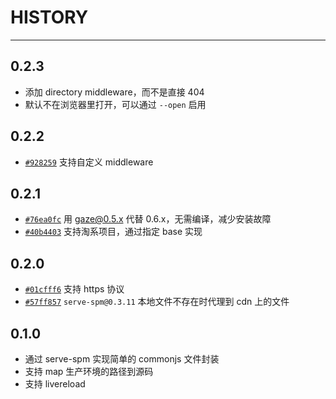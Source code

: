 # HISTORY

---

## 0.2.3

- 添加 directory middleware，而不是直接 404
- 默认不在浏览器里打开，可以通过 `--open` 启用

## 0.2.2

- [`#928259`](https://github.com/spmjs/spm-server/commit/928259) 支持自定义 middleware

## 0.2.1

- [`#76ea0fc`](https://github.com/spmjs/spm-server/commit/76ea0fc) 用 gaze@0.5.x 代替 0.6.x，无需编译，减少安装故障
- [`#40b4403`](https://github.com/spmjs/spm-server/commit/40b4403) 支持淘系项目，通过指定 base 实现

## 0.2.0

- [`#01cfff6`](https://github.com/spmjs/spm-server/commit/01cfff6) 支持 https 协议
- [`#57ff857`](https://github.com/spmjs/spm-server/commit/57ff857) `serve-spm@0.3.11` 本地文件不存在时代理到 cdn 上的文件

## 0.1.0

- 通过 serve-spm 实现简单的 commonjs 文件封装
- 支持 map 生产环境的路径到源码
- 支持 livereload

